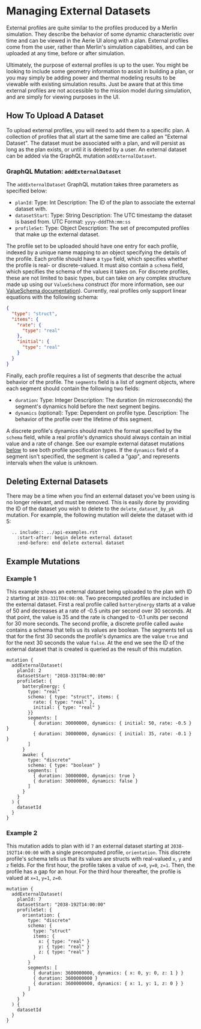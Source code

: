 # Managing External Datasets

External profiles are quite similar to the profiles produced by a Merlin simulation. They describe the behavior of some dynamic characteristic over time and can be viewed in the Aerie UI along with a plan. External profiles come from the user, rather than Merlin's simulation capabilities, and can be uploaded at any time, before or after simulation.

Ultimately, the purpose of external profiles is up to the user. You might be looking to include some geometry information to assist in building a plan, or you may simply be adding power and thermal modeling results to be viewable with existing simulation results. Just be aware that at this time external profiles are not accessible to the mission model during simulation, and are simply for viewing purposes in the UI.

## How To Upload A Dataset
To upload external profiles, you will need to add them to a specific plan. A collection of profiles that all start at the same time are called an "External Dataset". The dataset must be associated with a plan, and will persist as long as the plan exists, or until it is deleted by a user. An external dataset can be added via the GraphQL mutation `addExternalDataset`.

### GraphQL Mutation: `addExternalDataset`
The `addExternalDataset` GraphQL mutation takes three parameters as specified below:
- `planId`:
    Type: Int
    Description: The ID of the plan to associate the external dataset with.
- `datasetStart`:
    Type: String
    Description: The UTC timestamp the dataset is based from.
    UTC Format: `yyyy-dddThh:mm:ss`
- `profileSet`: 
    Type: Object
    Description: The set of precomputed profiles that make up the external dataset.

The profile set to be uploaded should have one entry for each profile, indexed by a unique name mapping to an object specifying the details of the profile. Each profile should have a `type` field, which specifies whether the profile is real- or discrete-valued. It must also contain a `schema` field, which specifies the schema of the values it takes on. For discrete profiles, these are not limited to basic types, but can take on any complex structure made up using our `ValueSchema` construct (for more information, see our [ValueSchema documentation](../../mission-modeler-guide/custom-value-types/index)). Currently, real profiles only support linear equations with the following schema:


```json
{
  "type": "struct",
  "items": {
    "rate": {
      "type": "real"
    },
    "initial": {
      "type": "real"
    }
  }
}
```

Finally, each profile requires a list of segments that describe the actual behavior of the profile. The `segments` field is a list of segment objects, where each segment should contain the following two fields:

- `duration`:
    Type: Integer
    Description: The duration (in microseconds) the segment's dynamics hold before the next segment begins.
- `dynamics` (optional):
    Type: Dependent on profile type.
    Description: The behavior of the profile over the lifetime of this segment.

A discrete profile's dynamics should match the format specified by the `schema` field, while a real profile's dynamics should always contain an initial value and a rate of change. See our example external dataset mutations [below](#example-mutations) to see both profile specification types. If the `dynamics` field of a segment isn't specified, the segment is called a "gap", and represents intervals when the value is unknown.

## Deleting External Datasets
There may be a time when you find an external dataset you've been using is no longer relevant, and must be removed. This is easily done by providing the ID of the dataset you wish to delete to the `delete_dataset_by_pk` mutation. For example, the following mutation will delete the dataset with id 5:

```{eval-rst}
  .. include:: ../api-examples.rst
    :start-after: begin delete external dataset
    :end-before: end delete external dataset
```

## Example Mutations

### Example 1

This example shows an external dataset being uploaded to the plan with ID `2` starting at `2018-331T04:00:00`. Two precomputed profiles are included in the external dataset. First a real profile called `batteryEnergy` starts at a value of 50 and decreases at a rate of -0.5 units per second over 30 seconds. At that point, the value is 35 and the rate is changed to -0.1 units per second for 30 more seconds. The second profile, a discrete profile called `awake` contains a schema that tells us its values are boolean. The segments tell us that for the first 30 seconds the profile's dynamics are the value `true` and for the next 30 seconds the value `false`. At the end we see the ID of the external dataset that is created is queried as the result of this mutation.

``` 
mutation {
  addExternalDataset(
    planId: 2
    datasetStart: "2018-331T04:00:00"
    profileSet: {
      batteryEnergy: {
        type: "real"
        schema: { type: "struct", items: {
          rate: { type: "real" },
          initial: { type: "real" }
        }}
        segments: [
          { duration: 30000000, dynamics: { initial: 50, rate: -0.5 } }
          { duration: 30000000, dynamics: { initial: 35, rate: -0.1 } }
        ]
      }
      awake: {
        type: "discrete"
        schema: { type: "boolean" }
        segments: [
          { duration: 30000000, dynamics: true }
          { duration: 30000000, dynamics: false }
        ]
      }
    }
  ) {
    datasetId
  }
}
```

### Example 2

This mutation adds to plan with id `7` an external dataset starting at `2038-192T14:00:00` with a single precomputed profile, `orientation`. This discrete profile's schema tells us that its values are structs with real-valued `x`, `y` and `z` fields. For the first hour, the profile takes a value of `x=0`, `y=0`, `z=1`. Then, the profile has a gap for an hour. For the third hour thereafter, the profile is valued at `x=1`, `y=1`, `z=0`.

```
mutation {
  addExternalDataset(
    planId: 7
    datasetStart: "2038-192T14:00:00"
    profileSet: {
      orientation: {
        type: "discrete"
        schema: {
          type: "struct"
          items: {
            x: { type: "real" }
            y: { type: "real" }
            z: { type: "real" }
          }
        }
        segments: [
          { duration: 3600000000, dynamics: { x: 0, y: 0, z: 1 } }
          { duration: 3600000000 }
          { duration: 3600000000, dynamics: { x: 1, y: 1, z: 0 } }
        ]
      }
    }
  ) {
    datasetId
  }
}
```

